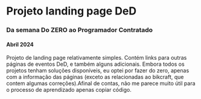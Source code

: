 # Projeto landing page DeD

### Da semana Do ZERO ao Programador Contratado

#### Abril 2024

Projeto de landing page relativamente simples. Contém
links para outras páginas de eventos DeD, e também alguns
adicionais. Embora todos os projetos tenham soluções disponíveis,
eu optei por fazer do zero, apenas com a informação das páginas
(exceto as relacionadas ao bikcraft, que contem algumas correções).Afinal de contas, não me parece muito útil para o processo de aprendizado
apenas copiar código.
